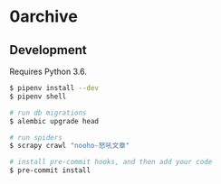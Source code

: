 
0archive
===

## Development

Requires Python 3.6.

```sh
$ pipenv install --dev
$ pipenv shell

# run db migrations
$ alembic upgrade head

# run spiders
$ scrapy crawl "nooho-怒吼文章"

# install pre-commit hooks, and then add your code
$ pre-commit install
```
